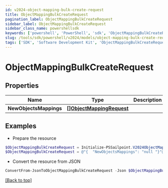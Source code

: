 ```yaml
---
id: v2024-object-mapping-bulk-create-request
title: ObjectMappingBulkCreateRequest
pagination_label: ObjectMappingBulkCreateRequest
sidebar_label: ObjectMappingBulkCreateRequest
sidebar_class_name: powershellsdk
keywords: ['powershell', 'PowerShell', 'sdk', 'ObjectMappingBulkCreateRequest', 'V2024ObjectMappingBulkCreateRequest'] 
slug: /tools/sdk/powershell/v2024/models/object-mapping-bulk-create-request
tags: ['SDK', 'Software Development Kit', 'ObjectMappingBulkCreateRequest', 'V2024ObjectMappingBulkCreateRequest']
---
```



# ObjectMappingBulkCreateRequest

## Properties

Name | Type | Description | Notes
------------ | ------------- | ------------- | -------------
**NewObjectsMappings** | [**[]ObjectMappingRequest**](object-mapping-request) |  | [required]

## Examples

- Prepare the resource
```powershell
$ObjectMappingBulkCreateRequest = Initialize-PSSailpoint.V2024ObjectMappingBulkCreateRequest  -NewObjectsMappings null
$ObjectMappingBulkCreateRequest = @"{  "NewObjectsMappings": "null "}"@
```

- Convert the resource from JSON
```powershell
ConvertFrom-JsonToObjectMappingBulkCreateRequest -Json $ObjectMappingBulkCreateRequest
```


[[Back to top]](#) 

